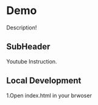 # Demo

Description!


## SubHeader

Youtube Instruction.

## Local Development

1.Open index.html in your brwoser